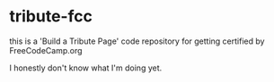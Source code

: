 # tribute-fcc
this is a 'Build a Tribute Page' code repository for getting certified by FreeCodeCamp.org


I honestly don't know what I'm doing yet.
